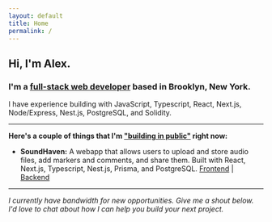 ```yaml
---
layout: default
title: Home
permalink: /
---
```

<!-- # Alex Wagner
## Full-Stack Web Developer -->

## **Hi, I'm Alex.** 

### **I'm a [full-stack web developer](https://github.com/alexdwagner) based in Brooklyn, New York.**

I have experience building with JavaScript, Typescript, React, Next.js, Node/Express, Nest.js, PostgreSQL, and Solidity.

---

**Here's a couple of things that I'm ["building in public"](https://publiclab.co/building-in-public/what-is-it) right now:**

* **SoundHaven:** A webapp that allows users to upload and store audio files, add markers and comments, and share them. Built with React, Next.js, Typescript, Nest.js, Prisma, and PostgreSQL. [Frontend](https://github.com/alexdwagner/soundhaven-frontend) | [Backend](https://github.com/alexdwagner/soundhaven-backend)

<!-- * **[CodeFriends](https://github.com/alexdwagner/code-friends):** A mentorship platform for developers. CodeFriends allows you to connect with mentors and peers who can help you learn to code, as well as navigate the process of finding a job. Built with React, Next.js, TailwindCSS.

* **[Things That Should Exist](https://thingsthatshouldexist.substack.com/):** A newsletter about belonging, collective power, and a sort-of journal for things I've been working on. *[Read it here.](https://thingsthatshouldexist.substack.com/archive)* -->

---

*I currently have bandwidth for new opportunities. Give me a shout below. I'd love to chat about how I can help you build your next project.*
 
